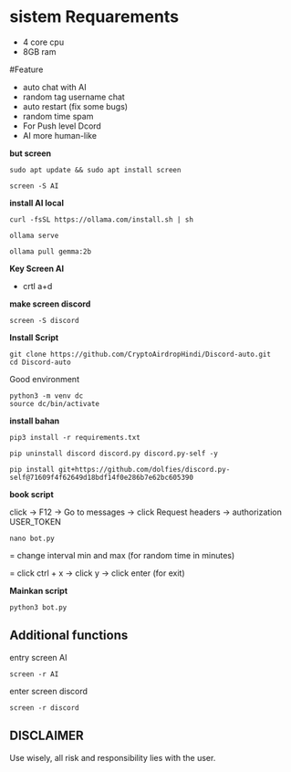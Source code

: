 
# sistem Requarements
- 4 core cpu
- 8GB ram
  
#Feature
- auto chat with AI
- random tag username chat
- auto restart (fix some bugs)
- random time spam
- For Push level Dcord
- AI more human-like

**but screen**
```
sudo apt update && sudo apt install screen
```
```
screen -S AI
```
**install AI local**
```
curl -fsSL https://ollama.com/install.sh | sh
```
```
ollama serve
```
```
ollama pull gemma:2b
```
**Key Screen AI**
- crtl a+d

**make screen discord**
```
screen -S discord
```
**Install Script**
```
git clone https://github.com/CryptoAirdropHindi/Discord-auto.git
cd Discord-auto
```
Good environment

```
python3 -m venv dc
source dc/bin/activate
```
**install bahan**
```
pip3 install -r requirements.txt
```
```
pip uninstall discord discord.py discord.py-self -y
```
```
pip install git+https://github.com/dolfies/discord.py-self@71609f4f62649d18bdf14f0e286b7e62bc605390
```
**book script**

click -> F12 -> Go to messages -> click Request headers -> authorization USER_TOKEN

```
nano bot.py
```

= change interval min and max (for random time in minutes)

= click ctrl + x -> click y -> click enter (for exit)

**Mainkan script**
```
python3 bot.py
```
## Additional functions
entry screen AI
```
screen -r AI
```
enter screen discord
```
screen -r discord
```
## DISCLAIMER
Use wisely, all risk and responsibility lies with the user.

